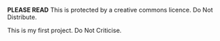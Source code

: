 **PLEASE READ**
This is protected by a creative commons licence. Do Not Distribute.

This is my first project. Do Not Criticise.
